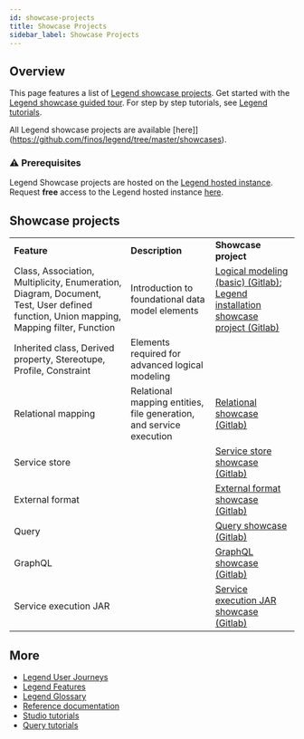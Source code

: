 ```yaml
---
id: showcase-projects
title: Showcase Projects
sidebar_label: Showcase Projects
---
```


## Overview 

This page features a list of [Legend showcase projects](https://gitlab.com/finosfoundation/legend/showcase). Get started with the [Legend showcase guided tour](https://gitlab.com/finosfoundation/legend/showcase/legend-showcase-project-guided-tour). For step by step tutorials, see [Legend tutorials](../tutorials/studio-workspace.md).

All Legend showcase projects are available [here]](https://github.com/finos/legend/tree/master/showcases).

### :warning: Prerequisites

Legend Showcase projects are hosted on the [Legend hosted instance](https://finos.org/legend). Request **free** access to the Legend hosted instance [here](https://finos.org/legend).

## Showcase projects

<table>
 <tr>
  <td><strong>Feature</strong></td>
  <td><strong>Description</strong></td>
  <td><strong>Showcase project</strong></td>
 </tr>
 <tr>
  <td>Class, Association, Multiplicity, Enumeration, Diagram, Document, Test, User defined function, Union mapping, Mapping filter, Function</td>
  <td>Introduction to foundational data model elements</td>
  <td><a href="https://gitlab.com/finosfoundation/legend/showcase/legend-showcase-logical-modeling">Logical modeling (basic) (Gitlab)</a>; <a href="https://gitlab.com/finosfoundation/legend/showcase/InstallerDemo">Legend installation showcase project (Gitlab)</a></td>
 </tr>
  <tr>
  <td>Inherited class, Derived property, Stereotupe, Profile, Constraint</td>
  <td>Elements required for advanced logical modeling</td>
  <td>&nbsp;</td>
  </tr>
  <tr>
  <td>Relational mapping</td>
  <td> Relational mapping entities, file generation, and service execution </td>
  <td><a href="https://gitlab.com/finosfoundation/legend/showcase/legend-showcase-relational-mapping">Relational showcase (Gitlab)</a></td>
 </tr>
   <tr>
  <td>Service store</td>
  <td>&nbsp;</td>
  <td><a href="https://gitlab.com/finosfoundation/legend/showcase/legend-showcase-service-store">Service store showcase (Gitlab)</a></td>
 </tr>
   <tr>
  <td>External format</td>
  <td>&nbsp;</td>
  <td><a href="https://gitlab.com/finosfoundation/legend/showcase/legend-showcase-external-formats">External format showcase (Gitlab)</a></td>
 </tr>
  <tr>
  <td>Query</td>
  <td>&nbsp;</td>
  <td><a href="https://gitlab.com/finosfoundation/legend/showcase/legend-query-demo">Query showcase (Gitlab)</a></td>
 </tr>
   <tr>
  <td>GraphQL</td>
  <td>&nbsp;</td>
  <td><a href="https://gitlab.com/finosfoundation/legend/showcase/legend-graphql-showcase">GraphQL showcase (Gitlab)</a></td>
 </tr>
  <tr>
  <td>Service execution JAR</td>
  <td>&nbsp;</td>
  <td><a href="https://gitlab.com/finosfoundation/legend/showcase/legend-showcase-project2">Service execution JAR showcase (Gitlab)</a></td>
 </tr>
</table>

## More

- [Legend User Journeys](../user-journeys/build-data-model.md)
- [Legend Features](../overview/legend-features.md)
- [Legend Glossary](../overview/legend-glossary.md)
- [Reference documentation](../reference/legend-language.md)
- [Studio tutorials](../tutorials/studio-workspace.md)
- [Query tutorials](../tutorials/query-builder.md)
